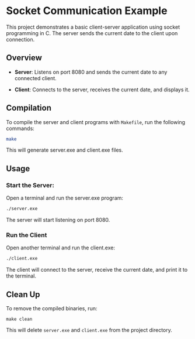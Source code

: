 # Socket Communication Example


This project demonstrates a basic client-server application using socket programming in C. The server sends the current date to the client upon connection.


## Overview


- **Server**: Listens on port 8080 and sends the current date to any connected client.

- **Client**: Connects to the server, receives the current date, and displays it.


## Compilation

To compile the server and client programs with `Makefile`, run the following commands:

```bash
make 
```

This will generate server.exe and client.exe files.

## Usage

### **Start the Server:**


Open a terminal and run the server.exe program:

```bash
./server.exe
```

The server will start listening on port 8080.


### **Run the Client**

Open another terminal and run the client.exe:

```bash
./client.exe
```

The client will connect to the server, receive the current date, and print it to the terminal.


## Clean Up


To remove the compiled binaries, run:

```
make clean
```

This will delete `server.exe` and `client.exe` from the project directory.
